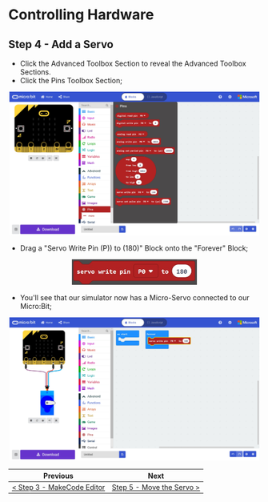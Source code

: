 # Controlling Hardware #

## Step 4 - Add a Servo ##

- Click the Advanced Toolbox Section to reveal the Advanced Toolbox Sections.
- Click the Pins Toolbox Section;

<p align="center">
    <img src="images/4-pins-toolbox.jpg" width="500px" >
</p>

- Drag a "Servo Write Pin (P)) to (180)" Block onto the "Forever" Block;

<p align="center">
    <img src="images/4-servo-write-pin-block.jpg" width="250px" >
</p>

- You'll see that our simulator now has a Micro-Servo connected to our Micro:Bit;

<p align="center">
    <img src="images/4-servo-write-pin-block-placed.jpg" width="500px" >
</p>

| Previous | Next |
| -------- | ---- |
| [< Step 3 - MakeCode Editor](3-makecode-editor.md) | [Step 5 - Move the Servo >](4-move-servo.md) |